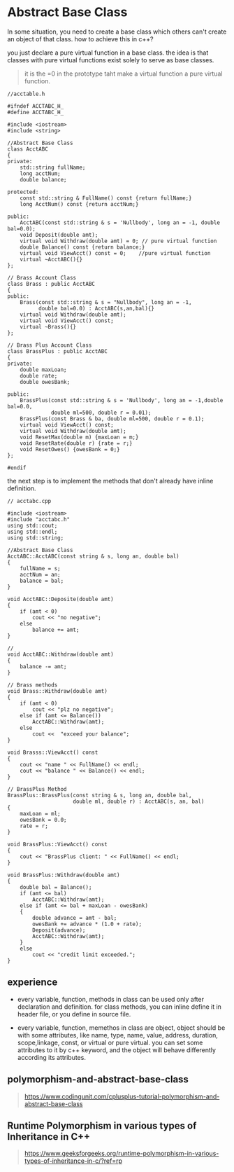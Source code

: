 # Abstract Base Class
In some situation, you need to create a base class which others can't create an object of that class.   how to achieve this in c++?

you just declare a pure virtual function in a base class. the idea is that classes with pure virtual functions exist solely to serve as base classes.
> it is the =0 in the prototype taht make a virtual function a pure virtual function.

~~~
//acctable.h

#ifndef ACCTABC_H_
#define ACCTABC_H_

#include <iostream>
#include <string>

//Abstract Base Class
class AcctABC
{
private:
    std::string fullName;
    long acctNum;
    double balance;

protected:
    const std::string & FullName() const {return fullName;}
    long AcctNum() const {return acctNum;}
 
public:
    AcctABC(const std::string & s = 'Nullbody', long an = -1, double bal=0.0);
    void Deposit(double amt);
    virtual void Withdraw(double amt) = 0; // pure virtual function
    double Balance() const {return balance;}
    virtual void ViewAcct() const = 0;    //pure virtual function
    virtual ~AcctABC(){}
};

// Brass Account Class
class Brass : public AcctABC
{
public:
    Brass(const std::string & s = "Nullbody", long an = -1, 
          double bal=0.0) : AcctABC(s,an,bal){}
    virtual void Withdraw(double amt);
    virtual void ViewAcct() const;
    virtual ~Brass(){}
};

// Brass Plus Account Class
class BrassPlus : public AcctABC
{
private:
    double maxLoan;
    double rate;
    double owesBank;

public:
    BrassPlus(const std::string & s = 'Nullbody', long an = -1,double bal=0.0,
              double ml=500, double r = 0.01);
    BrassPlus(const Brass & ba, double ml=500, double r = 0.1);
    virtual void ViewAcct() const;
    virtual void Withdraw(double amt);
    void ResetMax(double m) {maxLoan = m;}
    void ResetRate(double r) {rate = r;}
    void ResetOwes() {owesBank = 0;}
};

#endif
~~~

the next step is to implement the methods that don't already have inline definition.

~~~
// acctabc.cpp

#include <iostream>
#include "acctabc.h"
using std::cout;
using std::endl;
using std::string;

//Abstract Base Class
AcctABC::AcctABC(const string & s, long an, double bal)
{
    fullName = s;
    acctNum = an;
    balance = bal;
}

void AcctABC::Deposite(double amt)
{
    if (amt < 0)
        cout << "no negative";
    else
        balance += amt;
}

// 
void AcctABC::Withdraw(double amt)
{
    balance -= amt;
}

// Brass methods
void Brass::Withdraw(double amt)
{
    if (amt < 0)
        cout << "plz no negative";
    else if (amt <= Balance())
        AcctABC::Withdraw(amt);
    else
        cout <<  "exceed your balance";
}

void Brasss::ViewAcct() const
{
    cout << "name " << FullName() << endl;
    cout << "balance " << Balance() << endl;
}

// BrassPlus Method
BrassPlus::BrassPlus(const string & s, long an, double bal,
                     double ml, double r) : AcctABC(s, an, bal)
{
    maxLoan = ml;
    owesBank = 0.0;
    rate = r;
}

void BrassPlus::ViewAcct() const
{
    cout << "BrassPlus client: " << FullName() << endl;
}

void BrassPlus::Withdraw(double amt)
{
    double bal = Balance();
    if (amt <= bal)
        AcctABC::Withdraw(amt);
    else if (amt <= bal + maxLoan - owesBank)
    {
        double advance = amt - bal;
        owesBank += advance * (1.0 + rate);
        Deposit(advance);
        AcctABC::Withdraw(amt);
    }
    else
        cout << "credit limit exceeded.";
}
~~~


## experience
* every variable, function, methods in class can be used only after declaration and definition. for class methods, you can inline define it in header file, or you define in source file.

* every variable, function, memethos in class are object, object should be with some attributes, like name, type, name, value, address, duration, scope,linkage, const, or virtual or pure virtual. you can set some attributes to it by c++ keyword, and the object will behave differently according its attributes.

## polymorphism-and-abstract-base-class
> https://www.codingunit.com/cplusplus-tutorial-polymorphism-and-abstract-base-class


## Runtime Polymorphism in various types of Inheritance in C++
> https://www.geeksforgeeks.org/runtime-polymorphism-in-various-types-of-inheritance-in-c/?ref=rp
